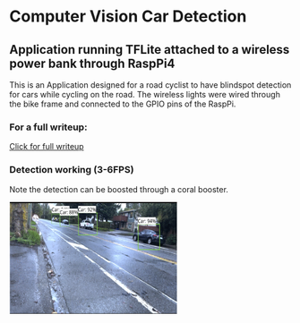 # Computer Vision Car Detection 
## Application running TFLite attached to a wireless power bank through RaspPi4

This is an Application designed for a road cyclist to have blindspot detection for cars while cycling on the road.
The wireless lights were wired through the bike frame and connected to the GPIO pins of the RaspPi.

### For a full writeup:
[Click for full writeup](https://github.com/cgriffs/CV_Car_Detection_RaspPi4/blob/master/CyclistSupportToolML.pdf)

### Detection working (3-6FPS)
Note the detection can be boosted through a coral booster.

<p><img alt="gif" src="https://github.com/cgriffs/CV_Car_Detection_RaspPi4/blob/master/CV_car_detection.gif" width="300" height="200" /><p>
